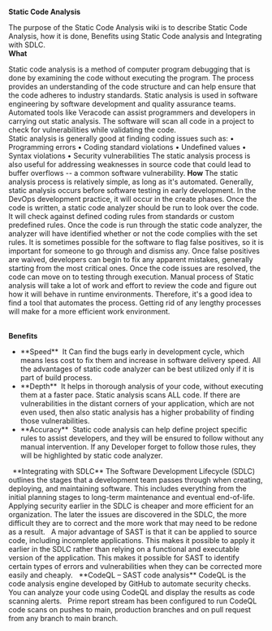 **Static Code Analysis**
&nbsp;  

The purpose of the Static Code Analysis wiki is to describe Static Code Analysis, how it is done, Benefits using Static Code analysis and Integrating with SDLC.
&nbsp;  
**What**

Static code analysis is a method of computer program debugging that is done by examining the code without executing the program. The process provides an understanding of the code structure and can help ensure that the code adheres to industry standards. Static analysis is used in software engineering by software development and quality assurance teams. Automated tools like Veracode can assist programmers and developers in carrying out static analysis. The software will scan all code in a project to check for vulnerabilities while validating the code.
&nbsp;  
Static analysis is generally good at finding coding issues such as:
•	Programming errors
•	Coding standard violations
•	Undefined values
•	Syntax violations
•	Security vulnerabilities
The static analysis process is also useful for addressing weaknesses in source code that could lead to buffer overflows -- a common software vulnerability.
**How**
The static analysis process is relatively simple, as long as it's automated. Generally, static analysis occurs before software testing in early development. In the DevOps development practice, it will occur in the create phases.
Once the code is written, a static code analyzer should be run to look over the code. It will check against defined coding rules from standards or custom predefined rules. Once the code is run through the static code analyzer, the analyzer will have identified whether or not the code complies with the set rules. It is sometimes possible for the software to flag false positives, so it is important for someone to go through and dismiss any. Once false positives are waived, developers can begin to fix any apparent mistakes, generally starting from the most critical ones. Once the code issues are resolved, the code can move on to testing through execution.
Manual process of Static analysis will take a lot of work and effort to review the code and figure out how it will behave in runtime environments. Therefore, it's a good idea to find a tool that automates the process. Getting rid of any lengthy processes will make for a more efficient work environment.

&nbsp;  
**Benefits**
<ul><li>
**Speed**&nbsp;  
It Can find the bugs early in development cycle, which means less cost to fix them and increase in software delivery speed. All the advantages of static code analyzer can be best utilized only if it is part of build process.
</li>
<li>
**Depth**&nbsp;  
It helps in thorough analysis of your code, without executing them at a faster pace. Static analysis scans ALL code. If there are vulnerabilities in the distant corners of your application, which are not even used, then also static analysis has a higher probability of finding those vulnerabilities.
</li>
<li>
**Accuracy**&nbsp;  
Static code analysis can help define project specific rules to assist developers, and they will be ensured to follow without any manual intervention. If any Developer forget to follow those rules, they will be highlighted by static code analyzer.
</li>
</ul>
&nbsp;  
**Integrating with SDLC**
The Software Development Lifecycle (SDLC) outlines the stages that a development team passes through when creating, deploying, and maintaining software. This includes everything from the initial planning stages to long-term maintenance and eventual end-of-life.
&nbsp;  
Applying security earlier in the SDLC is cheaper and more efficient for an organization. The later the issues are discovered in the SDLC, the more difficult they are to correct and the more work that may need to be redone as a result.
&nbsp;  
A major advantage of SAST is that it can be applied to source code, including incomplete applications. This makes it possible to apply it earlier in the SDLC rather than relying on a functional and executable version of the application. This makes it possible for SAST to identify certain types of errors and vulnerabilities when they can be corrected more easily and cheaply.
&nbsp;  
**CodeQL – SAST code analysis**
CodeQL is the code analysis engine developed by GitHub to automate security checks. You can analyze your code using CodeQL and display the results as code scanning alerts.
&nbsp;  
Prime report stream has been configured to run CodeQL code scans on pushes to main, production branches and on pull request from any branch to main branch.


